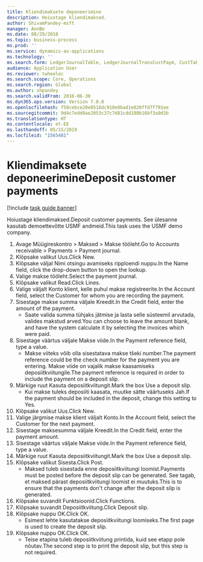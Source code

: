 ```yaml
---
title: Kliendimaksete deponeerimine
description: Hoiustage kliendimaksed.
author: ShivamPandey-msft
manager: AnnBe
ms.date: 08/29/2018
ms.topic: business-process
ms.prod: ''
ms.service: dynamics-ax-applications
ms.technology: ''
ms.search.form: LedgerJournalTable, LedgerJournalTransCustPaym, CustTableLookup
audience: Application User
ms.reviewer: twheeloc
ms.search.scope: Core, Operations
ms.search.region: Global
ms.author: shpandey
ms.search.validFrom: 2016-06-30
ms.dyn365.ops.version: Version 7.0.0
ms.openlocfilehash: f58cebce20e8516dc918e0bad1e020ffd7f791ee
ms.sourcegitcommit: 9d4c7edd0ae2053c37c7d81cdd180b16bf3a9d3b
ms.translationtype: HT
ms.contentlocale: et-EE
ms.lasthandoff: 05/15/2019
ms.locfileid: "1565481"
---
```

# <a name="deposit-customer-payments"></a><span data-ttu-id="a68a6-103">Kliendimaksete deponeerimine</span><span class="sxs-lookup"><span data-stu-id="a68a6-103">Deposit customer payments</span></span>

[!include [task guide banner](../../includes/task-guide-banner.md)]

<span data-ttu-id="a68a6-104">Hoiustage kliendimaksed.</span><span class="sxs-lookup"><span data-stu-id="a68a6-104">Deposit customer payments.</span></span> <span data-ttu-id="a68a6-105">See ülesanne kasutab demoettevõtte USMF andmeid.</span><span class="sxs-lookup"><span data-stu-id="a68a6-105">This task uses the USMF demo company.</span></span>

1. <span data-ttu-id="a68a6-106">Avage Müügireskontro > Maksed > Makse tööleht.</span><span class="sxs-lookup"><span data-stu-id="a68a6-106">Go to Accounts receivable > Payments > Payment journal.</span></span>
2. <span data-ttu-id="a68a6-107">Klõpsake valikut Uus.</span><span class="sxs-lookup"><span data-stu-id="a68a6-107">Click New.</span></span>
3. <span data-ttu-id="a68a6-108">Klõpsake väljal Nimi otsingu avamiseks ripploendi nuppu.</span><span class="sxs-lookup"><span data-stu-id="a68a6-108">In the Name field, click the drop-down button to open the lookup.</span></span>
4. <span data-ttu-id="a68a6-109">Valige makse tööleht.</span><span class="sxs-lookup"><span data-stu-id="a68a6-109">Select the payment journal.</span></span> 
5. <span data-ttu-id="a68a6-110">Klõpsake valikut Read.</span><span class="sxs-lookup"><span data-stu-id="a68a6-110">Click Lines.</span></span>
6. <span data-ttu-id="a68a6-111">Valige väljalt Konto klient, kelle puhul makse registreerite.</span><span class="sxs-lookup"><span data-stu-id="a68a6-111">In the Account field, select the Customer for whom you are recording the payment.</span></span>
7. <span data-ttu-id="a68a6-112">Sisestage makse summa väljale Kreedit.</span><span class="sxs-lookup"><span data-stu-id="a68a6-112">In the Credit field, enter the amount of the payment.</span></span>
    * <span data-ttu-id="a68a6-113">Saate valida summa tühjaks jätmise ja lasta selle süsteemil arvutada, valides makstud arved.</span><span class="sxs-lookup"><span data-stu-id="a68a6-113">You can choose to leave the amount blank, and have the system calculate it by selecting the invoices which were paid.</span></span>  
8. <span data-ttu-id="a68a6-114">Sisestage väärtus väljale Makse viide.</span><span class="sxs-lookup"><span data-stu-id="a68a6-114">In the Payment reference field, type a value.</span></span>
    * <span data-ttu-id="a68a6-115">Makse viiteks võib olla sisestatava makse tšeki number.</span><span class="sxs-lookup"><span data-stu-id="a68a6-115">The payment reference could be the check number for the payment you are entering.</span></span> <span data-ttu-id="a68a6-116">Makse viide on vajalik makse kaasamiseks deposiitkviitungile.</span><span class="sxs-lookup"><span data-stu-id="a68a6-116">The payment reference is required in order to include the payment on a deposit slip.</span></span>  
9. <span data-ttu-id="a68a6-117">Märkige ruut Kasuta deposiitkviitungit.</span><span class="sxs-lookup"><span data-stu-id="a68a6-117">Mark the box Use a deposit slip.</span></span>
    * <span data-ttu-id="a68a6-118">Kui makse tuleks deposiiti kaasata, muutke sätte väärtuseks Jah.</span><span class="sxs-lookup"><span data-stu-id="a68a6-118">If the payment should be included in the deposit, change this setting to Yes.</span></span>  
10. <span data-ttu-id="a68a6-119">Klõpsake valikut Uus.</span><span class="sxs-lookup"><span data-stu-id="a68a6-119">Click New.</span></span>
11. <span data-ttu-id="a68a6-120">Valige järgmise makse klient väljalt Konto.</span><span class="sxs-lookup"><span data-stu-id="a68a6-120">In the Account field, select the Customer for the next payment.</span></span>
12. <span data-ttu-id="a68a6-121">Sisestage maksesumma väljale Kreedit.</span><span class="sxs-lookup"><span data-stu-id="a68a6-121">In the Credit field, enter the payment amount.</span></span>
13. <span data-ttu-id="a68a6-122">Sisestage väärtus väljale Makse viide.</span><span class="sxs-lookup"><span data-stu-id="a68a6-122">In the Payment reference field, type a value.</span></span>
14. <span data-ttu-id="a68a6-123">Märkige ruut Kasuta deposiitkviitungit.</span><span class="sxs-lookup"><span data-stu-id="a68a6-123">Mark the box Use a deposit slip.</span></span>
15. <span data-ttu-id="a68a6-124">Klõpsake valikut Sisesta.</span><span class="sxs-lookup"><span data-stu-id="a68a6-124">Click Post.</span></span>
    * <span data-ttu-id="a68a6-125">Maksed tuleb sisestada enne deposiitkviitungi loomist.</span><span class="sxs-lookup"><span data-stu-id="a68a6-125">Payments must be posted before the deposit slip can be generated.</span></span> <span data-ttu-id="a68a6-126">See tagab, et maksed pärast deposiitkviitungi loomist ei muutuks.</span><span class="sxs-lookup"><span data-stu-id="a68a6-126">This is to ensure that the payments don't change after the deposit slip is generated.</span></span>  
16. <span data-ttu-id="a68a6-127">Klõpsake suvandit Funktsioonid.</span><span class="sxs-lookup"><span data-stu-id="a68a6-127">Click Functions.</span></span>
17. <span data-ttu-id="a68a6-128">Klõpsake suvandit Deposiitkviitung.</span><span class="sxs-lookup"><span data-stu-id="a68a6-128">Click Deposit slip.</span></span>
18. <span data-ttu-id="a68a6-129">Klõpsake nuppu OK.</span><span class="sxs-lookup"><span data-stu-id="a68a6-129">Click OK.</span></span>
    * <span data-ttu-id="a68a6-130">Esimest lehte kasutatakse deposiitkviitungi loomiseks.</span><span class="sxs-lookup"><span data-stu-id="a68a6-130">The first page is used to create the deposit slip.</span></span>  
19. <span data-ttu-id="a68a6-131">Klõpsake nuppu OK.</span><span class="sxs-lookup"><span data-stu-id="a68a6-131">Click OK.</span></span>
    * <span data-ttu-id="a68a6-132">Teise etapina tuleb deposiitkviitung printida, kuid see etapp pole nõutav.</span><span class="sxs-lookup"><span data-stu-id="a68a6-132">The second step is to print the deposit slip, but this step is not required.</span></span>  

